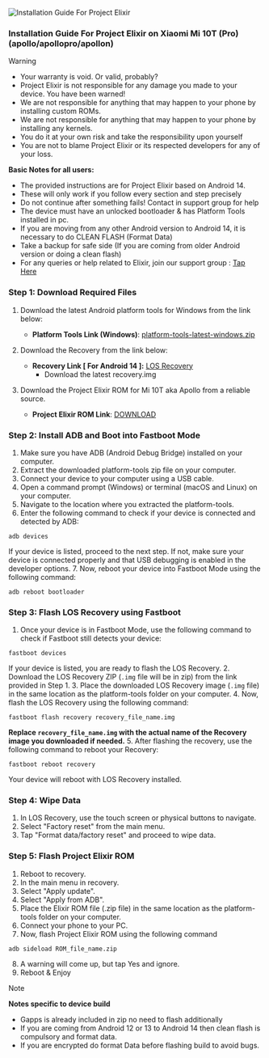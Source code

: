 ![Installation Guide For Project Elixir](https://i.imgur.com/42LxtAl.png)

### Installation Guide For Project Elixir on Xiaomi Mi 10T (Pro) (apollo/apollopro/apollon)

> [!Warning]
> * Your warranty is void. Or valid, probably?
> * Project Elixir is not responsible for any damage you made to your device. You have been warned!
> * We are not responsible for anything that may happen to your phone by installing custom ROMs.
> * We are not responsible for anything that may happen to your phone by installing any kernels.
> * You do it at your own risk and take the responsibility upon yourself
> * You are not to blame Project Elixir or its respected developers for any of your loss.
>
> **Basic Notes for all users:**  
> * The provided instructions are for Project Elixir based on Android 14.
> * These will only work if you follow every section and step precisely
> * Do not continue after something fails! Contact in support group for help
> * The device must have an unlocked bootloader & has Platform Tools installed in pc.
> * If you are moving from any other Android version to Android 14, it is necessary to do CLEAN FLASH (Format Data)
> * Take a backup for safe side (If you are coming from older Android version or doing a clean flash)
> * For any queries or help related to Elixir, join our support group : [Tap Here](https://telegram.me/Elixir_Discussion)  

### Step 1: Download Required Files
1. Download the latest Android platform tools for Windows from the link below:
   - **Platform Tools Link (Windows)**: [platform-tools-latest-windows.zip](https://dl.google.com/android/repository/platform-tools-latest-windows.zip)

2. Download the Recovery from the link below:
   - **Recovery Link [ For Android 14 ]:** [LOS Recovery](https://download.lineageos.org/devices/apollon/builds)
     - Download the latest recovery.img

3. Download the Project Elixir ROM for Mi 10T aka Apollo from a reliable source.
   - **Project Elixir ROM Link**: [DOWNLOAD](https://projectelixiros.com/device/apollo)
   

### Step 2: Install ADB and Boot into Fastboot Mode
1. Make sure you have ADB (Android Debug Bridge) installed on your computer. 
2. Extract the downloaded platform-tools zip file on your computer.
3. Connect your device to your computer using a USB cable.
4. Open a command prompt (Windows) or terminal (macOS and Linux) on your computer.
5. Navigate to the location where you extracted the platform-tools.
6. Enter the following command to check if your device is connected and detected by ADB:
```
adb devices
```
If your device is listed, proceed to the next step. If not, make sure your device is connected properly and that USB debugging is enabled in the developer options.
7. Now, reboot your device into Fastboot Mode using the following command:
```
adb reboot bootloader
```

### Step 3: Flash LOS Recovery using Fastboot
1. Once your device is in Fastboot Mode, use the following command to check if Fastboot still detects your device:
```
fastboot devices
```
If your device is listed, you are ready to flash the LOS Recovery.
2. Download the LOS Recovery ZIP (`.img` file will be in zip) from the link provided in Step 1.
3. Place the downloaded LOS Recovery image (`.img` file) in the same location as the platform-tools folder on your computer.
4. Now, flash the LOS Recovery using the following command:
```
fastboot flash recovery recovery_file_name.img
```
**Replace `recovery_file_name.img` with the actual name of the Recovery image you downloaded if needed.**
5. After flashing the recovery, use the following command to reboot your Recovery:
```
fastboot reboot recovery
```
Your device will reboot with LOS Recovery installed.

### Step 4: Wipe Data
1. In LOS Recovery, use the touch screen or physical buttons to navigate.
2. Select "Factory reset" from the main menu.
3. Tap "Format data/factory reset" and proceed to wipe data.

### Step 5: Flash Project Elixir ROM
1. Reboot to recovery.
2. In the main menu in recovery.
3. Select "Apply update".
4. Select "Apply from ADB".
5. Place the Elixir ROM file (.zip file) in the same location as the platform-tools folder on your computer.
6. Connect your phone to your PC.
7. Now, flash Project Elixir ROM using the following command
```
adb sideload ROM_file_name.zip
```
8. A warning will come up, but tap Yes and ignore.
9. Reboot & Enjoy

> [!Note] 
> **Notes specific to device build**
> * Gapps is already included in zip no need to flash additionally
> * If you are coming from Android 12 or 13 to Android 14 then clean flash is compulsory and format data.
> * If you are encrypted do format Data before flashing build to avoid bugs.
